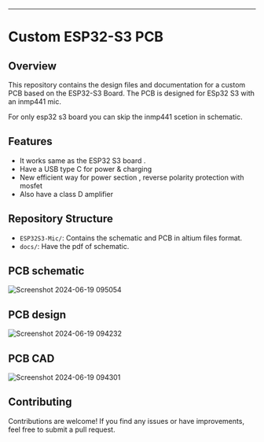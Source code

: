 
---

# Custom ESP32-S3 PCB

## Overview
This repository contains the design files and documentation for a custom PCB based on the ESP32-S3 Board. The PCB is designed for ESp32 S3 with an inmp441 mic.

For only esp32 s3 board you can skip the inmp441 scetion in schematic.

## Features
-  It works same as the ESP32 S3 board .
-  Have  a USB type C for power & charging 
- New efficient way for power section , reverse polarity protection with mosfet
- Also have a class D amplifier


## Repository Structure
- `ESP32S3-Mic/`: Contains the schematic and PCB in altium files format.
- `docs/`: Have the pdf of schematic.

## PCB schematic

![Screenshot 2024-06-19 095054](https://github.com/Lohith100/CustomPCB-ESP32-S3/assets/91874018/0db00eb9-d93f-47de-80a9-dcf1106787e2)

## PCB design

![Screenshot 2024-06-19 094232](https://github.com/Lohith100/CustomPCB-ESP32-S3/assets/91874018/4bf97ab4-329a-4308-a339-9f2d75a25830)

## PCB CAD
![Screenshot 2024-06-19 094301](https://github.com/Lohith100/CustomPCB-ESP32-S3/assets/91874018/cba5b42c-bcc0-4f21-855d-fed2783260aa)

## Contributing
Contributions are welcome! If you find any issues or have improvements, feel free to submit a pull request.

